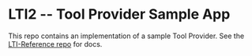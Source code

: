 LTI2 -- Tool Provider Sample App
=====================

This repo contains an implementation of a sample Tool Provider.
See the [LTI-Reference repo](https://github.com/vitalsource/LTI2-Reference) for docs.